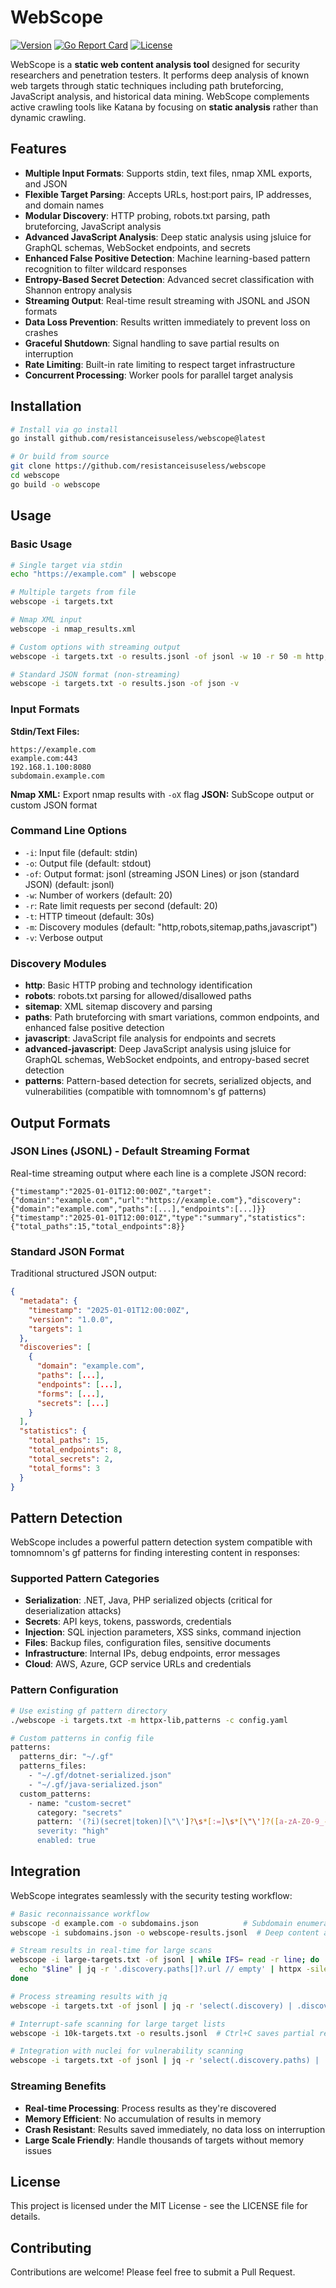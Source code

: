 # WebScope

[![Version](https://img.shields.io/badge/version-1.0.2-blue.svg)](https://github.com/ResistanceIsUseless/webscope/releases)
[![Go Report Card](https://goreportcard.com/badge/github.com/resistanceisuseless/webscope)](https://goreportcard.com/report/github.com/resistanceisuseless/webscope)
[![License](https://img.shields.io/badge/license-MIT-green.svg)](LICENSE)

WebScope is a **static web content analysis tool** designed for security researchers and penetration testers. It performs deep analysis of known web targets through static techniques including path bruteforcing, JavaScript analysis, and historical data mining. WebScope complements active crawling tools like Katana by focusing on **static analysis** rather than dynamic crawling.

## Features

- **Multiple Input Formats**: Supports stdin, text files, nmap XML exports, and JSON
- **Flexible Target Parsing**: Accepts URLs, host:port pairs, IP addresses, and domain names  
- **Modular Discovery**: HTTP probing, robots.txt parsing, path bruteforcing, JavaScript analysis
- **Advanced JavaScript Analysis**: Deep static analysis using jsluice for GraphQL schemas, WebSocket endpoints, and secrets
- **Enhanced False Positive Detection**: Machine learning-based pattern recognition to filter wildcard responses
- **Entropy-Based Secret Detection**: Advanced secret classification with Shannon entropy analysis
- **Streaming Output**: Real-time result streaming with JSONL and JSON formats
- **Data Loss Prevention**: Results written immediately to prevent loss on crashes
- **Graceful Shutdown**: Signal handling to save partial results on interruption
- **Rate Limiting**: Built-in rate limiting to respect target infrastructure
- **Concurrent Processing**: Worker pools for parallel target analysis

## Installation

```bash
# Install via go install
go install github.com/resistanceisuseless/webscope@latest

# Or build from source
git clone https://github.com/resistanceisuseless/webscope
cd webscope
go build -o webscope
```

## Usage

### Basic Usage
```bash
# Single target via stdin
echo "https://example.com" | webscope

# Multiple targets from file
webscope -i targets.txt

# Nmap XML input
webscope -i nmap_results.xml

# Custom options with streaming output
webscope -i targets.txt -o results.jsonl -of jsonl -w 10 -r 50 -m http,robots,paths -v

# Standard JSON format (non-streaming)
webscope -i targets.txt -o results.json -of json -v
```

### Input Formats

**Stdin/Text Files:**
```
https://example.com
example.com:443
192.168.1.100:8080
subdomain.example.com
```

**Nmap XML:** Export nmap results with `-oX` flag
**JSON:** SubScope output or custom JSON format

### Command Line Options

- `-i`: Input file (default: stdin)
- `-o`: Output file (default: stdout)  
- `-of`: Output format: jsonl (streaming JSON Lines) or json (standard JSON) (default: jsonl)
- `-w`: Number of workers (default: 20)
- `-r`: Rate limit requests per second (default: 20)
- `-t`: HTTP timeout (default: 30s)
- `-m`: Discovery modules (default: "http,robots,sitemap,paths,javascript")
- `-v`: Verbose output

### Discovery Modules

- **http**: Basic HTTP probing and technology identification
- **robots**: robots.txt parsing for allowed/disallowed paths
- **sitemap**: XML sitemap discovery and parsing
- **paths**: Path bruteforcing with smart variations, common endpoints, and enhanced false positive detection
- **javascript**: JavaScript file analysis for endpoints and secrets
- **advanced-javascript**: Deep JavaScript analysis using jsluice for GraphQL schemas, WebSocket endpoints, and entropy-based secret detection
- **patterns**: Pattern-based detection for secrets, serialized objects, and vulnerabilities (compatible with tomnomnom's gf patterns)

## Output Formats

### JSON Lines (JSONL) - Default Streaming Format

Real-time streaming output where each line is a complete JSON record:

```jsonl
{"timestamp":"2025-01-01T12:00:00Z","target":{"domain":"example.com","url":"https://example.com"},"discovery":{"domain":"example.com","paths":[...],"endpoints":[...]}}
{"timestamp":"2025-01-01T12:00:01Z","type":"summary","statistics":{"total_paths":15,"total_endpoints":8}}
```

### Standard JSON Format 

Traditional structured JSON output:

```json
{
  "metadata": {
    "timestamp": "2025-01-01T12:00:00Z",
    "version": "1.0.0",
    "targets": 1
  },
  "discoveries": [
    {
      "domain": "example.com",
      "paths": [...],
      "endpoints": [...],
      "forms": [...],
      "secrets": [...]
    }
  ],
  "statistics": {
    "total_paths": 15,
    "total_endpoints": 8,
    "total_secrets": 2,
    "total_forms": 3
  }
}
```

## Pattern Detection

WebScope includes a powerful pattern detection system compatible with tomnomnom's gf patterns for finding interesting content in responses:

### Supported Pattern Categories
- **Serialization**: .NET, Java, PHP serialized objects (critical for deserialization attacks)
- **Secrets**: API keys, tokens, passwords, credentials
- **Injection**: SQL injection parameters, XSS sinks, command injection
- **Files**: Backup files, configuration files, sensitive documents
- **Infrastructure**: Internal IPs, debug endpoints, error messages
- **Cloud**: AWS, Azure, GCP service URLs and credentials

### Pattern Configuration
```bash
# Use existing gf pattern directory
./webscope -i targets.txt -m httpx-lib,patterns -c config.yaml

# Custom patterns in config file
patterns:
  patterns_dir: "~/.gf"
  patterns_files:
    - "~/.gf/dotnet-serialized.json"
    - "~/.gf/java-serialized.json"
  custom_patterns:
    - name: "custom-secret"
      category: "secrets"
      pattern: '(?i)(secret|token)[\"\']?\s*[:=]\s*[\"\']?([a-zA-Z0-9_-]{20,})'
      severity: "high"
      enabled: true
```

## Integration

WebScope integrates seamlessly with the security testing workflow:

```bash
# Basic reconnaissance workflow
subscope -d example.com -o subdomains.json          # Subdomain enumeration
webscope -i subdomains.json -o webscope-results.jsonl  # Deep content analysis

# Stream results in real-time for large scans
webscope -i large-targets.txt -of jsonl | while IFS= read -r line; do
  echo "$line" | jq -r '.discovery.paths[]?.url // empty' | httpx -silent
done

# Process streaming results with jq
webscope -i targets.txt -of jsonl | jq -r 'select(.discovery) | .discovery.paths[].url'

# Interrupt-safe scanning for large target lists
webscope -i 10k-targets.txt -o results.jsonl  # Ctrl+C saves partial results

# Integration with nuclei for vulnerability scanning
webscope -i targets.txt -of jsonl | jq -r 'select(.discovery.paths) | .discovery.paths[].url' | nuclei
```

### Streaming Benefits

- **Real-time Processing**: Process results as they're discovered
- **Memory Efficient**: No accumulation of results in memory  
- **Crash Resistant**: Results saved immediately, no data loss on interruption
- **Large Scale Friendly**: Handle thousands of targets without memory issues

## License

This project is licensed under the MIT License - see the LICENSE file for details.

## Contributing

Contributions are welcome! Please feel free to submit a Pull Request.